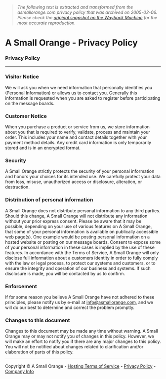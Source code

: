 > *The following text is extracted and transformed from the asmallorange.com privacy policy that was archived on 2005-02-06. Please check the [original snapshot on the Wayback Machine](https://web.archive.org/web/20050206070158id_/http%3A//www.asmallorange.com/privacy.php) for the most accurate reproduction.*

# A Small Orange - Privacy Policy

### Privacy Policy

* * *

### Visitor Notice

We will ask you when we need information that personally identifies you (Personal Information) or allows us to contact you. Generally this information is requested when you are asked to register before participating on the message boards. 

### Customer Notice

When you purchase a product or service from us, we store information about you that is required to verify, validate, process and maintain your order. This includes your name and contact details together with your payment method details. Any credit card information is only temporarily stored and is in an encrypted format. 

### Security

A Small Orange strictly protects the security of your personal information and honors your choices for its intended use. We carefully protect your data from loss, misuse, unauthorized access or disclosure, alteration, or destruction. 

### Distribution of personal information

A Small Orange does not distribute personal information to any third parties. Should this change, A Small Orange will not distribute any information without your prior express consent. Please be aware that it may be possible, depending on your use of various features on A Small Orange, that some of your personal information is available on publically accessible web page(s). One example would be posting personal information on a hosted website or posting on our message boards. Consent to expose some of your personal information in these cases is implied by the use of these features. In accordance with the Terms of Service, A Small Orange will only disclose full information about a customers identity in order to fully comply with the law or legal process, to protect our systems and customers, or to ensure the integrity and operation of our business and systems. If such disclosure is made, you will be contacted by us to confirm. 

### Enforcement

If for some reason you believe A Small Orange have not adhered to these principles, please notify us by e-mail at info@asmallorange.com, and we will do our best to determine and correct the problem promptly. 

### Changes to this document

Changes to this document may be made any time without warning. A Small Orange may or may not notify you of changes in this policy. However, we will make an effort to notify you if there are any major changes to this policy. You will not be notified about changes related to clarification and/or elaboration of parts of this policy. 

* * *

Copyright © A Small Orange \- [Hosting Terms of Service](https://web.archive.org/terms.php) \- [Privacy Policy](https://web.archive.org/privacy.php) \- [Company Info](https://web.archive.org/about/)
